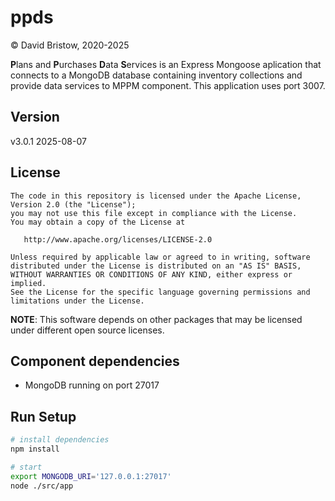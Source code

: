 # ppds

&copy; David Bristow, 2020-2025

**P**lans and **P**urchases **D**ata **S**ervices is an Express Mongoose aplication that connects to a MongoDB database containing inventory collections and provide data services to MPPM component. This application uses port 3007.

## Version
v3.0.1 2025-08-07


## License

    The code in this repository is licensed under the Apache License, Version 2.0 (the "License");
    you may not use this file except in compliance with the License.
    You may obtain a copy of the License at

       http://www.apache.org/licenses/LICENSE-2.0

    Unless required by applicable law or agreed to in writing, software
    distributed under the License is distributed on an "AS IS" BASIS,
    WITHOUT WARRANTIES OR CONDITIONS OF ANY KIND, either express or implied.
    See the License for the specific language governing permissions and
    limitations under the License.

**NOTE**: This software depends on other packages that may be licensed under different open source licenses.

## Component dependencies

* MongoDB running on port 27017

## Run Setup

``` bash
# install dependencies
npm install

# start
export MONGODB_URI='127.0.0.1:27017'
node ./src/app
```
